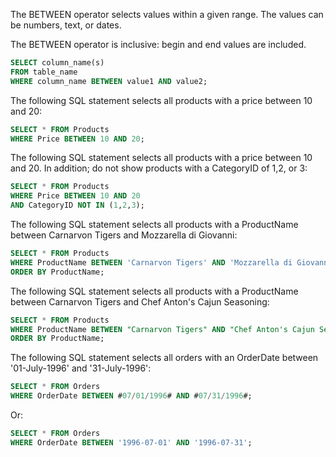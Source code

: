The BETWEEN operator selects values within a given range. The values can be numbers, text, or dates.

The BETWEEN operator is inclusive: begin and end values are included. 

```sql
SELECT column_name(s)
FROM table_name
WHERE column_name BETWEEN value1 AND value2;
```
The following SQL statement selects all products with a price between 10 and 20:
```sql
SELECT * FROM Products
WHERE Price BETWEEN 10 AND 20;
```

The following SQL statement selects all products with a price between 10 and 20. In addition; do not show products with a CategoryID of 1,2, or 3:
```sql
SELECT * FROM Products
WHERE Price BETWEEN 10 AND 20
AND CategoryID NOT IN (1,2,3);
```

The following SQL statement selects all products with a ProductName between Carnarvon Tigers and Mozzarella di Giovanni:
```sql
SELECT * FROM Products
WHERE ProductName BETWEEN 'Carnarvon Tigers' AND 'Mozzarella di Giovanni'
ORDER BY ProductName;
```

The following SQL statement selects all products with a ProductName between Carnarvon Tigers and Chef Anton's Cajun Seasoning:
```sql
SELECT * FROM Products
WHERE ProductName BETWEEN "Carnarvon Tigers" AND "Chef Anton's Cajun Seasoning"
ORDER BY ProductName;
```
The following SQL statement selects all orders with an OrderDate between '01-July-1996' and '31-July-1996':
```sql
SELECT * FROM Orders
WHERE OrderDate BETWEEN #07/01/1996# AND #07/31/1996#;
```
Or:
```sql
SELECT * FROM Orders
WHERE OrderDate BETWEEN '1996-07-01' AND '1996-07-31';
```